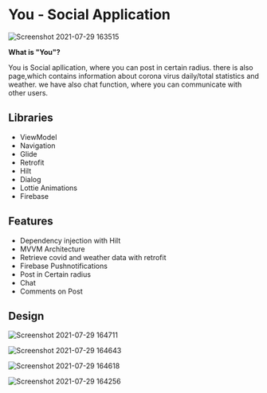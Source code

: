 # You - Social Application
![Screenshot 2021-07-29 163515](https://user-images.githubusercontent.com/74540578/127493409-70407c70-0814-4048-bcdf-d7d26f4cc1f6.jpg)


**What is "You"?**

You is Social apllication, where you can post in certain radius. there is also page,which contains information about corona virus daily/total statistics and weather. we have also chat function, where you can communicate with other users.

## Libraries

- ViewModel
- Navigation
- Glide
- Retrofit
- Hilt
- Dialog
- Lottie Animations
- Firebase

## Features

- Dependency injection with Hilt
- MVVM Architecture
- Retrieve covid and weather data with retrofit 
- Firebase Pushnotifications
- Post in Certain radius
- Chat
- Comments on Post

## Design

![Screenshot 2021-07-29 164711](https://user-images.githubusercontent.com/74540578/127500581-e12161ec-351e-4b8b-9a3d-15f295ac9aa4.jpg) 

![Screenshot 2021-07-29 164643](https://user-images.githubusercontent.com/74540578/127500597-860065e7-8054-4208-b74e-72f38f0836c8.jpg) 

![Screenshot 2021-07-29 164618](https://user-images.githubusercontent.com/74540578/127500608-9dde07bd-9bbe-46ef-92f3-f2bc38402a16.jpg) 

![Screenshot 2021-07-29 164256](https://user-images.githubusercontent.com/74540578/127500617-7cfbdbc7-7d1c-4db9-a00f-35233e6845cc.jpg)

